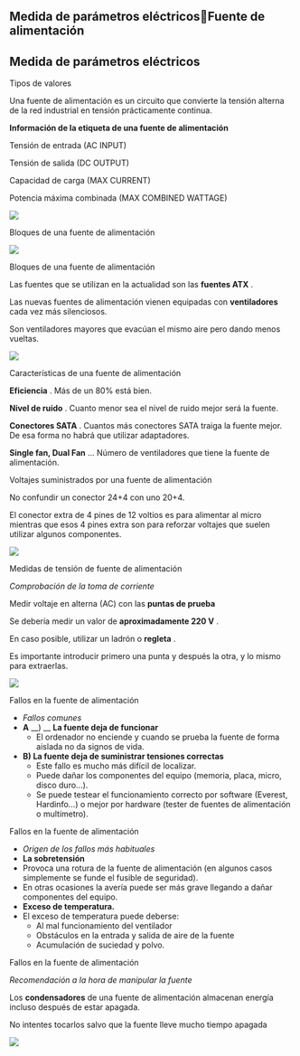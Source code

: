 ## Medida de parámetros eléctricosFuente de alimentación

## Medida de parámetros eléctricos

Tipos de valores

Una fuente de alimentación es un circuito que convierte la tensión alterna de la red industrial en tensión prácticamente continua\.

__Información de la etiqueta de una fuente de alimentación__

Tensión de entrada \(AC INPUT\)

Tensión de salida \(DC OUTPUT\)

Capacidad de carga \(MAX CURRENT\)

Potencia máxima combinada \(MAX COMBINED WATTAGE\)

![](img/3%20Fuentes%20de%20alimentacion0.jpg)

Bloques de una fuente de alimentación

![](img/3%20Fuentes%20de%20alimentacion1.png)

Bloques de una fuente de alimentación

Las fuentes que se utilizan en la actualidad son las  __fuentes ATX__ \.

Las nuevas fuentes de alimentación vienen equipadas con  __ventiladores__  cada vez más silenciosos\.

Son ventiladores mayores que evacúan el mismo aire pero dando menos vueltas\.

![](img/3%20Fuentes%20de%20alimentacion2.jpg)

Características de una fuente de alimentación

__Eficiencia__ \. Más de un 80% está bien\.

__Nivel de ruido__ \. Cuanto menor sea el nivel de ruido mejor será la fuente\.

__Conectores SATA__ \. Cuantos más conectores SATA traiga la fuente mejor\. De esa forma no habrá que utilizar adaptadores\.

__Single fan, Dual Fan__ \.\.\. Número de ventiladores que tiene la fuente de alimentación\.

Voltajes suministrados por una fuente de alimentación

No confundir un conector 24\+4 con uno 20\+4\.

El conector extra de 4 pines de 12 voltios es para alimentar al micro mientras que esos 4 pines extra son para reforzar voltajes que suelen utilizar algunos componentes\.

![](img/3%20Fuentes%20de%20alimentacion3.png)

Medidas de tensión de fuente de alimentación

_Comprobación de la toma de corriente_

Medir voltaje en alterna \(AC\) con las  __puntas de prueba__

Se debería medir un valor de  __aproximadamente 220 V__ \.

En caso posible, utilizar un ladrón o  __regleta__ \.

Es importante introducir primero una punta y después la otra, y lo mismo para extraerlas\.

![](img/3%20Fuentes%20de%20alimentacion4.png)

Fallos en la fuente de alimentación

* _Fallos comunes_
* __A__  __\) __  __La fuente deja de funcionar__
  * El ordenador no enciende y cuando se prueba la fuente de forma aislada no da signos de vida\.
* __B\) La fuente deja de suministrar tensiones correctas__
  * Este fallo es mucho más difícil de localizar\.
  * Puede dañar los componentes del equipo \(memoria, placa, micro, disco duro\.\.\.\)\.
  * Se puede testear el funcionamiento correcto por software \(Everest, Hardinfo\.\.\.\) o mejor por hardware \(tester de fuentes de alimentación o multímetro\)\.

Fallos en la fuente de alimentación

* _Origen de los fallos más habituales_
* __La sobretensión__
* Provoca una rotura de la fuente de alimentación \(en algunos casos simplemente se funde el fusible de seguridad\)\.
* En otras ocasiones la avería puede ser más grave llegando a dañar componentes del equipo\.
* __Exceso de temperatura\.__
* El exceso de temperatura puede deberse:
  * Al mal funcionamiento del ventilador
  * Obstáculos en la entrada y salida de aire de la fuente
  * Acumulación de suciedad y polvo\.

Fallos en la fuente de alimentación

_Recomendación a la hora de manipular la fuente_

Los  __condensadores__  de una fuente de alimentación almacenan energía incluso después de estar apagada\.

No intentes tocarlos salvo que la fuente lleve mucho tiempo apagada

![](img/3%20Fuentes%20de%20alimentacion5.jpg)


